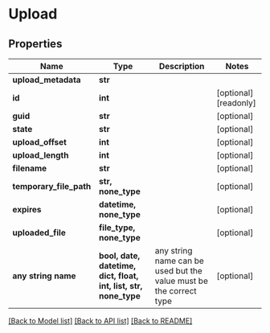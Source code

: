 # Upload


## Properties
Name | Type | Description | Notes
------------ | ------------- | ------------- | -------------
**upload_metadata** | **str** |  | 
**id** | **int** |  | [optional] [readonly] 
**guid** | **str** |  | [optional] 
**state** | **str** |  | [optional] 
**upload_offset** | **int** |  | [optional] 
**upload_length** | **int** |  | [optional] 
**filename** | **str** |  | [optional] 
**temporary_file_path** | **str, none_type** |  | [optional] 
**expires** | **datetime, none_type** |  | [optional] 
**uploaded_file** | **file_type, none_type** |  | [optional] 
**any string name** | **bool, date, datetime, dict, float, int, list, str, none_type** | any string name can be used but the value must be the correct type | [optional]

[[Back to Model list]](../README.md#documentation-for-models) [[Back to API list]](../README.md#documentation-for-api-endpoints) [[Back to README]](../README.md)


